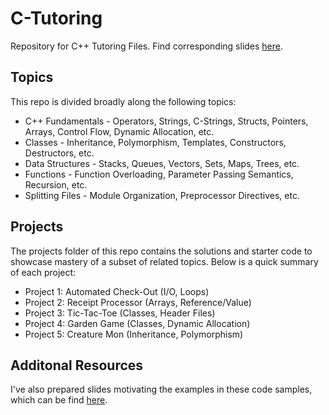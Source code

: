 # C-Tutoring
Repository for C++ Tutoring Files. Find corresponding slides [here](https://drive.google.com/drive/folders/1GFDiLcw0kYhzz-oqBZ3PTXw3i8utoxOz?usp=share_link).

## Topics

This repo is divided broadly along the following topics:
* C++ Fundamentals - Operators, Strings, C-Strings, Structs, Pointers, Arrays, Control Flow, Dynamic Allocation, etc.
* Classes - Inheritance, Polymorphism, Templates, Constructors, Destructors, etc.
* Data Structures - Stacks, Queues, Vectors, Sets, Maps, Trees, etc.
* Functions - Function Overloading, Parameter Passing Semantics, Recursion, etc.
* Splitting Files - Module Organization, Preprocessor Directives, etc.

## Projects

The projects folder of this repo contains the solutions and starter code to showcase mastery of a subset of related topics. Below is a quick summary of each project:

* Project 1: Automated Check-Out (I/O, Loops)
* Project 2: Receipt Processor (Arrays, Reference/Value)
* Project 3: Tic-Tac-Toe (Classes, Header Files)
* Project 4: Garden Game (Classes, Dynamic Allocation)
* Project 5: Creature Mon (Inheritance, Polymorphism)

## Additonal Resources

I've also prepared slides motivating the examples in these code samples, which can be find [here](https://drive.google.com/drive/folders/1GFDiLcw0kYhzz-oqBZ3PTXw3i8utoxOz?usp=share_link).

